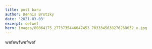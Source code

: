 ```yaml
---
title: post baru
author: Dennis Brotzky
date: '2021-03-03'
excerpt: sefwef
hero: images/80864175_2773735446047453_7033345638276268032_o.jpg
---
```

wefewfwefwef
